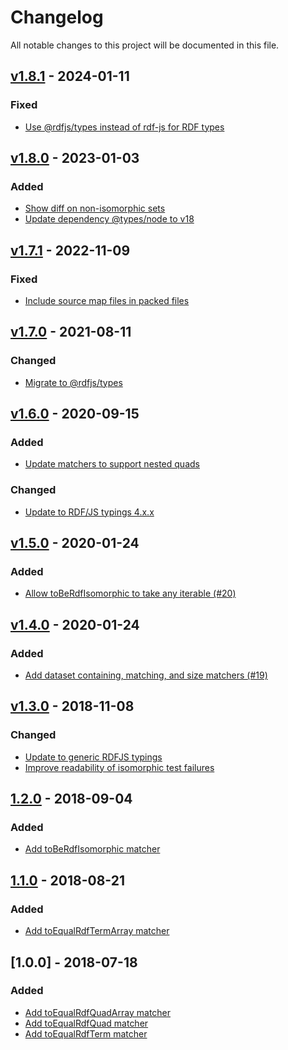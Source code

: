 # Changelog
All notable changes to this project will be documented in this file.

<a name="v1.8.1"></a>
## [v1.8.1](https://github.com/rubensworks/jest-rdf/compare/v1.8.0...v1.8.1) - 2024-01-11

### Fixed
* [Use @rdfjs/types instead of rdf-js for RDF types](https://github.com/rubensworks/jest-rdf/commit/bbc1018ab224b43284c4458c6dda33f5b1a982e1)

<a name="v1.8.0"></a>
## [v1.8.0](https://github.com/rubensworks/jest-rdf/compare/v1.7.1...v1.8.0) - 2023-01-03

### Added
* [Show diff on non-isomorphic sets](https://github.com/rubensworks/jest-rdf/commit/99623bf7e3357a2f641c4f82e2bff5a839e7c752)
* [Update dependency @types/node to v18](https://github.com/rubensworks/jest-rdf/commit/842f8394486d869b04b2b6f1ee8d8a2ab16d4817)

<a name="v1.7.1"></a>
## [v1.7.1](https://github.com/rubensworks/jest-rdf/compare/v1.7.0...v1.7.1) - 2022-11-09

### Fixed
* [Include source map files in packed files](https://github.com/rubensworks/jest-rdf/commit/572163fa310f00da6903d626b494e0c3e2909dbf)

<a name="v1.7.0"></a>
## [v1.7.0](https://github.com/rubensworks/jest-rdf/compare/v1.6.0...v1.7.0) - 2021-08-11

### Changed
* [Migrate to @rdfjs/types](https://github.com/rubensworks/jest-rdf/commit/7b4dca33483a11df580097ca95cf47749c5fa054)

<a name="v1.6.0"></a>
## [v1.6.0](https://github.com/rubensworks/jest-rdf/compare/v1.5.0...v1.6.0) - 2020-09-15

### Added
* [Update matchers to support nested quads](https://github.com/rubensworks/jest-rdf/commit/899e8e2493172e7393b84d126bedfceeef61795d)

### Changed
* [Update to RDF/JS typings 4.x.x](https://github.com/rubensworks/jest-rdf/commit/c02c151ec8c364540b7f78cbc48ded7cdb11a191)

<a name="v1.5.0"></a>
## [v1.5.0](https://github.com/rubensworks/jest-rdf/compare/v1.4.0...v1.5.0) - 2020-01-24

### Added
* [Allow toBeRdfIsomorphic to take any iterable (#20)](https://github.com/rubensworks/jest-rdf/commit/f9011cb1f382bf777ea78b267b91e316d2a77cb6)

<a name="v1.4.0"></a>
## [v1.4.0](https://github.com/rubensworks/jest-rdf/compare/v1.3.0...v1.4.0) - 2020-01-24

### Added
* [Add dataset containing, matching, and size matchers (#19)](https://github.com/rubensworks/jest-rdf/commit/3d658d2a1f0fd70a158ee357e54c53772487e3f2)

<a name="v1.3.0"></a>
## [v1.3.0](https://github.com/rubensworks/jest-rdf/compare/v1.2.0...v1.3.0) - 2018-11-08

### Changed
* [Update to generic RDFJS typings](https://github.com/rubensworks/jest-rdf/commit/9e7809fe611f46ee99dfac5856e649a6e76fa68b)
* [Improve readability of isomorphic test failures](https://github.com/rubensworks/jest-rdf/commit/174ac4cad6288be0e67782d243c8dcde15bdc120)

<a name="1.2.0"></a>
## [1.2.0](https://github.com/rubensworks/jest-rdf/compare/v1.1.0...v1.2.0) - 2018-09-04
### Added
- [Add toBeRdfIsomorphic matcher](https://github.com/rubensworks/jest-rdf/commit/d7b84acdf15519bcb17172d04c6b3053ef9f0045)

<a name="1.1.0"></a>
## [1.1.0](https://github.com/rubensworks/jest-rdf/compare/v1.0.0...v1.1.0) - 2018-08-21
### Added
- [Add toEqualRdfTermArray matcher](https://github.com/rubensworks/jest-rdf/commit/1e27f2cfd61b08bfe018d30de2f9fb19440a9e57)

<a name="1.0.0"></a>
## [1.0.0] - 2018-07-18
### Added
- [Add toEqualRdfQuadArray matcher](https://github.com/rubensworks/jest-rdf/commit/7be13f4f974c4f0415a064e694673c7f4a3fc5b2)
- [Add toEqualRdfQuad matcher](https://github.com/rubensworks/jest-rdf/commit/c0dc417e7b626b53d9654a82d74514e81f90cf01)
- [Add toEqualRdfTerm matcher](https://github.com/rubensworks/jest-rdf/commit/1934281afd26252b452cf978e2731a777327f64d)
